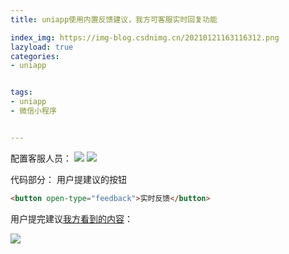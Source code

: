 ```yaml
---
title: uniapp使用内置反馈建议，我方可客服实时回复功能

index_img: https://img-blog.csdnimg.cn/20210121163116312.png
lazyload: true
categories:
- uniapp


tags:
- uniapp
- 微信小程序


---
```





配置客服人员：
![](https://img-blog.csdnimg.cn/2021012509584766.png)
![](https://img-blog.csdnimg.cn/20210125095900387.png)

代码部分：
用户提建议的按钮
```html
<button open-type="feedback">实时反馈</button>
```

用户提完建议[我方看到的内容](https://mp.weixin.qq.com/wxamp/manage/feedback?token=2127178594&lang=zh_CN)：

![](https://img-blog.csdnimg.cn/20210121163116312.png)





